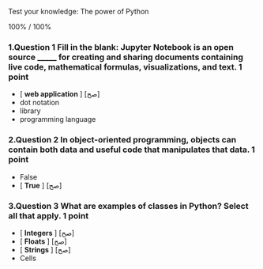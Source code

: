 Test your knowledge: The power of Python


100% / 100%


### 1.Question 1 Fill in the blank: Jupyter Notebook is an open source _____ for creating and sharing documents containing live code, mathematical formulas, visualizations, and text. 1 point

* [ **web application** ] [صح]
* dot notation 
* library
* programming language 

### 2.Question 2 In object-oriented programming, objects can contain both data and useful code that manipulates that data. 1 point

* False
* [ **True** ] [صح]

### 3.Question 3 What are examples of classes in Python? Select all that apply.  1 point

* [ **Integers** ] [صح]
* [ **Floats** ] [صح]
* [ **Strings** ] [صح]
* Cells

